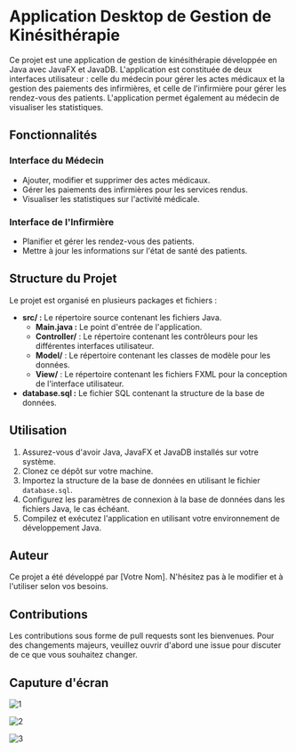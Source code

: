 # Application Desktop de Gestion de Kinésithérapie

Ce projet est une application de gestion de kinésithérapie développée en Java avec JavaFX et JavaDB. L'application est constituée de deux interfaces utilisateur : celle du médecin pour gérer les actes médicaux et la gestion des paiements des infirmières, et celle de l'infirmière pour gérer les rendez-vous des patients. L'application permet également au médecin de visualiser les statistiques.

## Fonctionnalités

### Interface du Médecin
- Ajouter, modifier et supprimer des actes médicaux.
- Gérer les paiements des infirmières pour les services rendus.
- Visualiser les statistiques sur l'activité médicale.

### Interface de l'Infirmière
- Planifier et gérer les rendez-vous des patients.
- Mettre à jour les informations sur l'état de santé des patients.

## Structure du Projet

Le projet est organisé en plusieurs packages et fichiers :
- **src/ :** Le répertoire source contenant les fichiers Java.
  - **Main.java :** Le point d'entrée de l'application.
  - **Controller/** : Le répertoire contenant les contrôleurs pour les différentes interfaces utilisateur.
  - **Model/** : Le répertoire contenant les classes de modèle pour les données.
  - **View/** : Le répertoire contenant les fichiers FXML pour la conception de l'interface utilisateur.
- **database.sql :** Le fichier SQL contenant la structure de la base de données.

## Utilisation

1. Assurez-vous d'avoir Java, JavaFX et JavaDB installés sur votre système.
2. Clonez ce dépôt sur votre machine.
3. Importez la structure de la base de données en utilisant le fichier `database.sql`.
4. Configurez les paramètres de connexion à la base de données dans les fichiers Java, le cas échéant.
5. Compilez et exécutez l'application en utilisant votre environnement de développement Java.

## Auteur

Ce projet a été développé par [Votre Nom]. N'hésitez pas à le modifier et à l'utiliser selon vos besoins.

## Contributions

Les contributions sous forme de pull requests sont les bienvenues. Pour des changements majeurs, veuillez ouvrir d'abord une issue pour discuter de ce que vous souhaitez changer.

## Caputure d'écran 
![1](https://github.com/ayoubBarahal/application-de_gestion_de_kinesitherapie/assets/157633404/bd4ecc05-076e-4055-85dc-f610b14847c0)

![2](https://github.com/ayoubBarahal/application-de_gestion_de_kinesitherapie/assets/157633404/cc5f7455-1e6e-42c2-a95d-c3d352fff5d2)

![3](https://github.com/ayoubBarahal/application-de_gestion_de_kinesitherapie/assets/157633404/7d06ab2a-5cdf-416f-8c5f-c27a8e074575)
